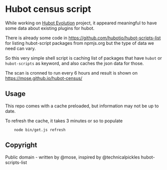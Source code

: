 Hubot census script
===================

While working on [Hubot Evolution](https://github.com/hubotio/evolution) project, it appeared meaningful to 
have some data about existing plugins for hubot.

There is already some code in https://github.com/hubotio/hubot-scripts-list for listing hubot-script packages from npmjs.org
but the type of data we need can vary.

So this very simple shell script is caching list of packages that have `hubot` or `hubot-scripts` as keyword,
and also caches the json data for those.

The scan is cronned to run every 6 hours and result is shown on https://mose.github.io/hubot-census/

Usage
-----

This repo comes with a cache preloaded, but information may not be up to date.

To refresh the cache, it takes 3 minutes or so to populate

		node bin/get.js refresh



Copyright
---------
Public domain - written by @mose, inspired by @technicalpickles hubot-scripts-list
